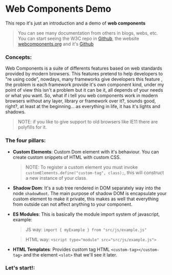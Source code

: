 # Web Components Demo
This repo it's just an introduction and a demo of **web components**
> You can see many documentation from others in blogs, webs, etc. You can start seeing 
the W3C repo in [Github](https://github.com/w3c/webcomponents/), the website [webcomponents.org](https://www.webcomponents.org/introduction) and it's [Github](https://github.com/webcomponents)

### Concepts:
Web Components is a suite of differents features based on web standards provided by modern browsers.
This features pretend to help developers to "re using code", nowdays, many frameworks give developers this feature
, the problem is each framework provide it's own component kind, under my point of view this isn't a problem but it can be it, all depends of your needs or what you want.
So, what if i tell you web components work in modern browsers without any layer, library or framework over it?, sounds good, right?, at least at the beginning... as everything in life, it has it's lights and shadows.

> NOTE: if you like to give support to old browsers like IE11 there are polyfills for it.

### The four pillars:
- **Custom Elements**: Custom Dom element with it's behaviour. You can create custom snippets of HTML with custom CSS.
    > NOTE: To register a custom element you must invoke ```customElements.define("custom-tag", class);```, this will construct a new instance of your class. 
- **Shadow Dom**: It's a sub tree rendered in DOM separately way into the node ```shadowRoot```. The main purpose of shadow DOM is encapsulate your custom element to make it private, this makes as well that everything from outside can not affect anything to your component.
- **ES Modules**: This is basically the module import system of javascript, example: 
    > JS way: ```import { myExample } from "src/js/example.js"```
    
    > HTML way: ```<script type="module" src="src/js/example.js">```

- **HTML Templates**: Provides custom tag HTML ```<custom-tag></custom-tag>``` and the element ```<slot>``` that we'll see it later.

### Let's start!:
